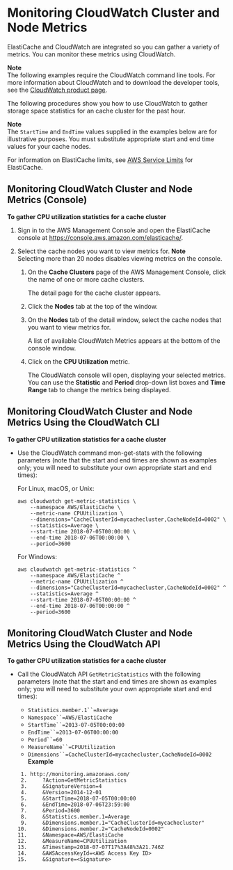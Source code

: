# Monitoring CloudWatch Cluster and Node Metrics<a name="CloudWatchMetrics"></a>

ElastiCache and CloudWatch are integrated so you can gather a variety of metrics\. You can monitor these metrics using CloudWatch\. 

**Note**  
The following examples require the CloudWatch command line tools\. For more information about CloudWatch and to download the developer tools, see the [ CloudWatch product page](https://aws.amazon.com/cloudwatch)\. 

The following procedures show you how to use CloudWatch to gather storage space statistics for an cache cluster for the past hour\. 

**Note**  
The `StartTime` and `EndTime` values supplied in the examples below are for illustrative purposes\. You must substitute appropriate start and end time values for your cache nodes\.

For information on ElastiCache limits, see [AWS Service Limits](https://docs.aws.amazon.com/general/latest/gr/aws_service_limits.html#limits_elasticache) for ElastiCache\.

## Monitoring CloudWatch Cluster and Node Metrics \(Console\)<a name="CloudWatchMetrics.CON"></a>

 **To gather CPU utilization statistics for a cache cluster** 

1. Sign in to the AWS Management Console and open the ElastiCache console at [ https://console\.aws\.amazon\.com/elasticache/](https://console.aws.amazon.com/elasticache/)\.

1. Select the cache nodes you want to view metrics for\. 
**Note**  
Selecting more than 20 nodes disables viewing metrics on the console\.

   1. On the **Cache Clusters** page of the AWS Management Console, click the name of one or more cache clusters\.

      The detail page for the cache cluster appears\. 

   1. Click the **Nodes** tab at the top of the window\.

   1. On the **Nodes** tab of the detail window, select the cache nodes that you want to view metrics for\.

      A list of available CloudWatch Metrics appears at the bottom of the console window\. 

   1. Click on the **CPU Utilization** metric\. 

      The CloudWatch console will open, displaying your selected metrics\. You can use the **Statistic** and **Period** drop\-down list boxes and **Time Range** tab to change the metrics being displayed\. 

## Monitoring CloudWatch Cluster and Node Metrics Using the CloudWatch CLI<a name="CloudWatchMetrics.CLI"></a>

 **To gather CPU utilization statistics for a cache cluster** 
+ Use the CloudWatch command mon\-get\-stats with the following parameters \(note that the start and end times are shown as examples only; you will need to substitute your own appropriate start and end times\):

  For Linux, macOS, or Unix:

  ```
  aws cloudwatch get-metric-statistics \
      --namespace AWS/ElastiCache \
      --metric-name CPUUtilization \
      --dimensions="CacheClusterId=mycachecluster,CacheNodeId=0002" \
      --statistics=Average \
      --start-time 2018-07-05T00:00:00 \
      --end-time 2018-07-06T00:00:00 \
      --period=3600
  ```

  For Windows:

  ```
  aws cloudwatch get-metric-statistics ^
      --namespace AWS/ElastiCache ^
      --metric-name CPUUtilization ^
      --dimensions="CacheClusterId=mycachecluster,CacheNodeId=0002" ^
      --statistics=Average ^
      --start-time 2018-07-05T00:00:00 ^
      --end-time 2018-07-06T00:00:00 ^
      --period=3600
  ```

## Monitoring CloudWatch Cluster and Node Metrics Using the CloudWatch API<a name="CloudWatchMetrics.API"></a>

 **To gather CPU utilization statistics for a cache cluster** 
+ Call the CloudWatch API `GetMetricStatistics` with the following parameters \(note that the start and end times are shown as examples only; you will need to substitute your own appropriate start and end times\):
  + `Statistics.member.1``=Average`
  + `Namespace``=AWS/ElastiCache`
  + `StartTime``=2013-07-05T00:00:00`
  + `EndTime``=2013-07-06T00:00:00`
  + `Period``=60`
  + `MeasureName``=CPUUtilization`
  + `Dimensions``=CacheClusterId=mycachecluster,CacheNodeId=0002`  
**Example**  

  ```
   1. http://monitoring.amazonaws.com/
   2.     ?Action=GetMetricStatistics
   3.     &SignatureVersion=4
   4.     &Version=2014-12-01
   5.     &StartTime=2018-07-05T00:00:00
   6.     &EndTime=2018-07-06T23:59:00
   7.     &Period=3600
   8.     &Statistics.member.1=Average
   9.     &Dimensions.member.1="CacheClusterId=mycachecluster"
  10.     &Dimensions.member.2="CacheNodeId=0002"
  11.     &Namespace=AWS/ElastiCache
  12.     &MeasureName=CPUUtilization						
  13.     &Timestamp=2018-07-07T17%3A48%3A21.746Z
  14.     &AWSAccessKeyId=<AWS Access Key ID>
  15.     &Signature=<Signature>
  ```